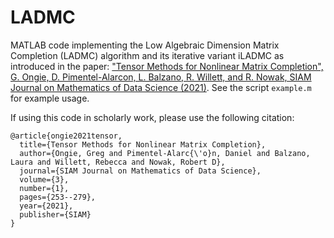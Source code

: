 # LADMC
MATLAB code implementing the Low Algebraic Dimension Matrix Completion (LADMC) algorithm and its iterative variant iLADMC as introduced in the paper:
["Tensor Methods for Nonlinear Matrix Completion", G. Ongie, D. Pimentel-Alarcon, L. Balzano, R. Willett, and R. Nowak, SIAM Journal on Mathematics of Data Science (2021)](https://epubs.siam.org/doi/abs/10.1137/20M1323448). See the script ``example.m`` for example usage.

If using this code in scholarly work, please use the following citation:
```
@article{ongie2021tensor,
  title={Tensor Methods for Nonlinear Matrix Completion},
  author={Ongie, Greg and Pimentel-Alarc{\'o}n, Daniel and Balzano, Laura and Willett, Rebecca and Nowak, Robert D},
  journal={SIAM Journal on Mathematics of Data Science},
  volume={3},
  number={1},
  pages={253--279},
  year={2021},
  publisher={SIAM}
}
```
